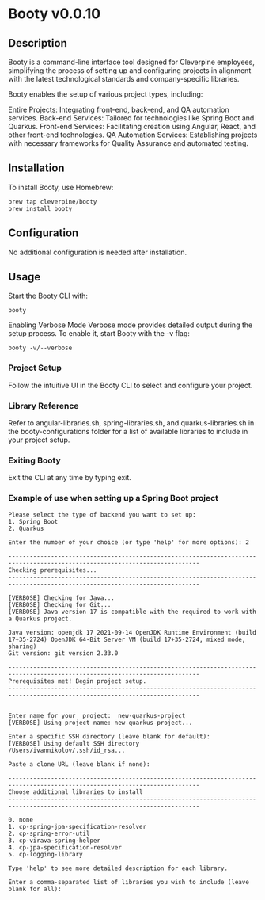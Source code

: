# Booty v0.0.10

## Description
Booty is a command-line interface tool designed for Cleverpine employees, simplifying the process of setting up and configuring projects in alignment with the latest technological standards and company-specific libraries.

Booty enables the setup of various project types, including:

Entire Projects: Integrating front-end, back-end, and QA automation services.
Back-end Services: Tailored for technologies like Spring Boot and Quarkus.
Front-end Services: Facilitating creation using Angular, React, and other front-end technologies.
QA Automation Services: Establishing projects with necessary frameworks for Quality Assurance and automated testing.

## Installation
To install Booty, use Homebrew:

```
brew tap cleverpine/booty
brew install booty
```

## Configuration
No additional configuration is needed after installation.

## Usage
Start the Booty CLI with:

```
booty
```

Enabling Verbose Mode
Verbose mode provides detailed output during the setup process. To enable it, start Booty with the -v flag:

```
booty -v/--verbose
```


### Project Setup
Follow the intuitive UI in the Booty CLI to select and configure your project.

### Library Reference
Refer to angular-libraries.sh, spring-libraries.sh, and quarkus-libraries.sh in the booty-configurations folder for a list of available libraries to include in your project setup.

### Exiting Booty
Exit the CLI at any time by typing exit.


### Example of use when setting up a Spring Boot project

```
Please select the type of backend you want to set up:
1. Spring Boot
2. Quarkus

Enter the number of your choice (or type 'help' for more options): 2

----------------------------------------------------------------------------------------------------------------------------
Checking prerequisites...
----------------------------------------------------------------------------------------------------------------------------

[VERBOSE] Checking for Java...
[VERBOSE] Checking for Git...
[VERBOSE] Java version 17 is compatible with the required to work with a Quarkus project.

Java version: openjdk 17 2021-09-14 OpenJDK Runtime Environment (build 17+35-2724) OpenJDK 64-Bit Server VM (build 17+35-2724, mixed mode, sharing)
Git version: git version 2.33.0

----------------------------------------------------------------------------------------------------------------------------
Prerequisites met! Begin project setup.
----------------------------------------------------------------------------------------------------------------------------


Enter name for your  project:  new-quarkus-project
[VERBOSE] Using project name: new-quarkus-project...

Enter a specific SSH directory (leave blank for default):  
[VERBOSE] Using default SSH directory /Users/ivannikolov/.ssh/id_rsa...

Paste a clone URL (leave blank if none):  

----------------------------------------------------------------------------------------------------------------------------
Choose additional libraries to install
----------------------------------------------------------------------------------------------------------------------------

0. none
1. cp-spring-jpa-specification-resolver
2. cp-spring-error-util
3. cp-virava-spring-helper
4. cp-jpa-specification-resolver
5. cp-logging-library

Type 'help' to see more detailed description for each library.

Enter a comma-separated list of libraries you wish to include (leave blank for all):  
```